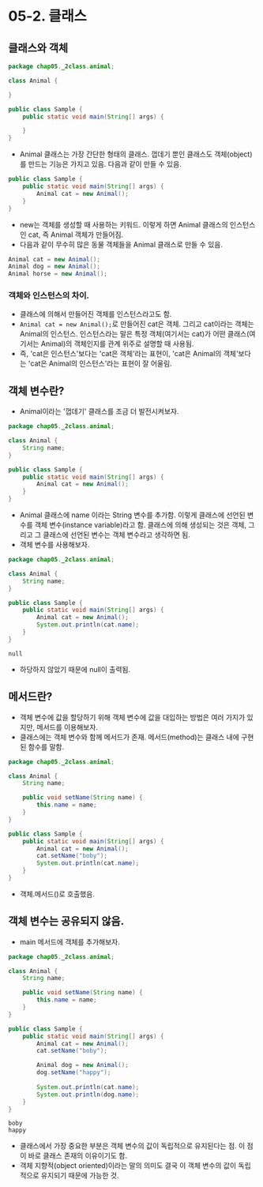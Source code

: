 # 05-2. 클래스
## 클래스와 객체
```java
package chap05._2class.animal;

class Animal {

}

public class Sample {
	public static void main(String[] args) {

	}
}
```
- Animal 클래스는 가장 간단한 형태의 클래스. 껍데기 뿐인 클래스도 객체(object)를 만드는 기능은 가지고 있음. 다음과 같이 만들 수 있음.
```java
public class Sample {
	public static void main(String[] args) {
		Animal cat = new Animal();
	}
}
```
- new는 객체를 생성할 때 사용하는 키워드. 이렇게 하면 Animal 클래스의 인스턴스인 cat, 즉 Animal 객체가 만들어짐.
- 다음과 같이 무수히 많은 동물 객체들을 Animal 클래스로 만들 수 있음.
```java
Animal cat = new Animal();
Animal dog = new Animal();
Animal horse = new Animal();
```

### 객체와 인스턴스의 차이.
- 클래스에 의해서 만들어진 객체를 인스턴스라고도 함.
- `Animal cat = new Animal();`로 만들어진 cat은 객체. 그리고 cat이라는 객체는 Animal의 인스턴스. 인스턴스라는 말은 특정 객체(여기서는 cat)가 어떤 클래스(여기서는 Animal)의 객체인지를 관계
위주로 설명할 때 사용됨.
- 즉, 'cat은 인스턴스'보다는 'cat은 객체'라는 표현이, 'cat은 Animal의 객체'보다는 'cat은 Animal의 인스턴스'라는 표현이 잘 어울림.

## 객체 변수란?
- Animal이라는 '껍데기' 클래스를 조금 더 발전시켜보자.
```java
package chap05._2class.animal;

class Animal {
	String name;
}

public class Sample {
	public static void main(String[] args) {
		Animal cat = new Animal();
	}
}
```
- Animal 클래스에 name 이라는 String 변수를 추가함. 이렇게 클래스에 선언된 변수를 객체 변수(instance variable)라고 함. 클래스에 의해 생성되는 것은 객체, 그리고 그 클래스에 선언된 변수는
객체 변수라고 생각하면 됨.
- 객체 변수를 사용해보자.
```java
package chap05._2class.animal;

class Animal {
	String name;
}

public class Sample {
	public static void main(String[] args) {
		Animal cat = new Animal();
		System.out.println(cat.name);
	}
}
```
```text
null
```
- 하당하지 않았기 때문에 null이 출력됨.

## 메서드란?
- 객체 변수에 값을 할당하기 위해 객체 변수에 값을 대입하는 방법은 여러 가지가 있지만, 메서드를 이용해보자.
- 클래스에는 객체 변수와 함께 메서드가 존재. 메서드(method)는 클래스 내에 구현된 함수를 말함.
```java
package chap05._2class.animal;

class Animal {
	String name;

	public void setName(String name) {
		this.name = name;
	}
}

public class Sample {
	public static void main(String[] args) {
		Animal cat = new Animal();
		cat.setName("boby");
		System.out.println(cat.name);
	}
}
```
- 객체.메서드()로 호출했음. 

## 객체 변수는 공유되지 않음.
- main 메서드에 객체를 추가해보자.
```java
package chap05._2class.animal;

class Animal {
	String name;

	public void setName(String name) {
		this.name = name;
	}
}

public class Sample {
	public static void main(String[] args) {
		Animal cat = new Animal();
		cat.setName("boby");

		Animal dog = new Animal();
		dog.setName("happy");
		
		System.out.println(cat.name);
		System.out.println(dog.name);
	}
}
```
```text
boby
happy
```
- 클래스에서 가장 중요한 부분은 객체 변수의 값이 독립적으로 유지된다는 점. 이 점이 바로 클래스 존재의 이유이기도 함.
- 객체 지향적(object oriented)이라는 말의 의미도 결국 이 객체 변수의 값이 독립적으로 유지되기 때문에 가능한 것.
